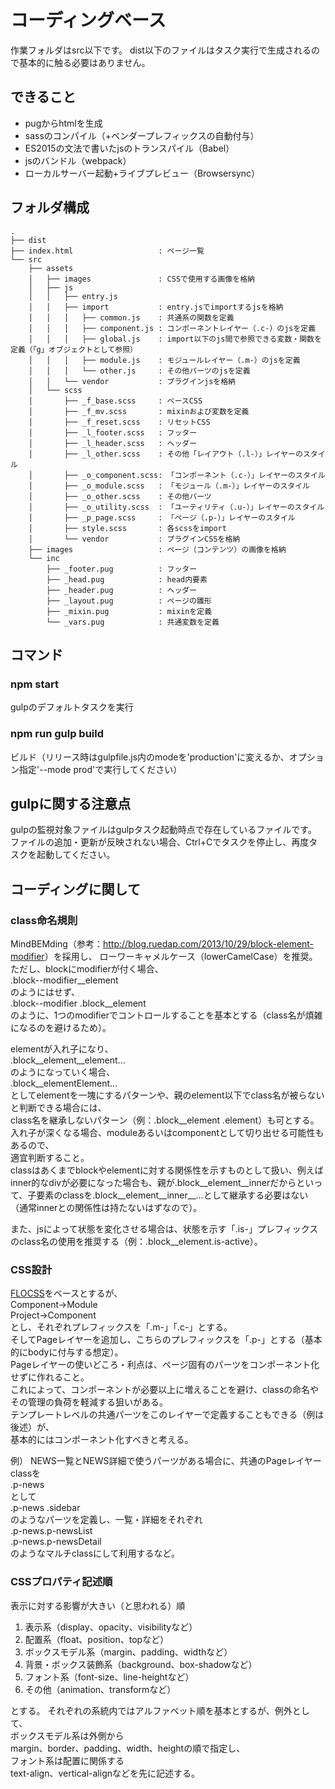 # コーディングベース
作業フォルダはsrc以下です。
dist以下のファイルはタスク実行で生成されるので基本的に触る必要はありません。

## できること
- pugからhtmlを生成
- sassのコンパイル（+ベンダープレフィックスの自動付与）
- ES2015の文法で書いたjsのトランスパイル（Babel）
- jsのバンドル（webpack）
- ローカルサーバー起動+ライブプレビュー（Browsersync）

## フォルダ構成
```
.
├── dist
├── index.html                   : ページ一覧
└── src
    ├── assets
    │   ├── images               : CSSで使用する画像を格納
    │   ├── js
    │   │   ├── entry.js
    │   │   ├── import           : entry.jsでimportするjsを格納
    │   │   │   ├── common.js    : 共通系の関数を定義
    │   │   │   ├── component.js : コンポーネントレイヤー（.c-）のjsを定義
    │   │   │   ├── global.js    : import以下のjs間で参照できる変数・関数を定義（「g」オブジェクトとして参照）
    │   │   │   ├── module.js    : モジュールレイヤー（.m-）のjsを定義
    │   │   │   └── other.js     : その他パーツのjsを定義
    │   │   └── vendor           : プラグインjsを格納
    │   └── scss
    │       ├── _f_base.scss     : ベースCSS
    │       ├── _f_mv.scss       : mixinおよび変数を定義
    │       ├── _f_reset.scss    : リセットCSS
    │       ├── _l_footer.scss   : フッター
    │       ├── _l_header.scss   : ヘッダー
    │       ├── _l_other.scss    : その他「レイアウト（.l-）」レイヤーのスタイル
    │       ├── _o_component.scss: 「コンポーネント（.c-）」レイヤーのスタイル
    │       ├── _o_module.scss   : 「モジュール（.m-）」レイヤーのスタイル
    │       ├── _o_other.scss    : その他パーツ
    │       ├── _o_utility.scss  : 「ユーティリティ（.u-）」レイヤーのスタイル
    │       ├── _p_page.scss     : 「ページ（.p-）」レイヤーのスタイル
    │       ├── style.scss       : 各scssをimport
    │       └── vendor           : プラグインCSSを格納
    ├── images                   : ページ（コンテンツ）の画像を格納
    └── inc
        ├── _footer.pug          : フッター
        ├── _head.pug            : head内要素
        ├── _header.pug          : ヘッダー
        ├── _layout.pug          : ページの雛形
        ├── _mixin.pug           : mixinを定義
        └── _vars.pug            : 共通変数を定義
```

## コマンド
### npm start
gulpのデフォルトタスクを実行

### npm run gulp build
ビルド（リリース時はgulpfile.js内のmodeを'production'に変えるか、オプション指定'--mode prod'で実行してください）

## gulpに関する注意点
gulpの監視対象ファイルはgulpタスク起動時点で存在しているファイルです。  
ファイルの追加・更新が反映されない場合、Ctrl+Cでタスクを停止し、再度タスクを起動してください。

## コーディングに関して
### class命名規則
MindBEMding（参考：<http://blog.ruedap.com/2013/10/29/block-element-modifier>）を採用し、
ローワーキャメルケース（lowerCamelCase）を推奨。  
ただし、blockにmodifierが付く場合、  
.block--modifier__element  
のようにはせず、  
.block--modifier .block__element  
のように、1つのmodifierでコントロールすることを基本とする（class名が煩雑になるのを避けるため）。  

elementが入れ子になり、  
.block__element__element...  
のようになっていく場合、  
.block__elementElement...  
としてelementを一塊にするパターンや、親のelement以下でclass名が被らないと判断できる場合には、  
class名を継承しないパターン（例：.block__element .element）も可とする。  
入れ子が深くなる場合、moduleあるいはcomponentとして切り出せる可能性もあるので、  
適宜判断すること。  
classはあくまでblockやelementに対する関係性を示すものとして扱い、例えばinner的なdivが必要になった場合も、親が.block__element__innerだからといって、子要素のclassを.block__element__inner__...として継承する必要はない（通常innerとの関係性は持たないはずなので）。

また、jsによって状態を変化させる場合は、状態を示す「.is-」プレフィックスのclass名の使用を推奨する（例：.block__element.is-active）。

### CSS設計
[FLOCSS](https://github.com/hiloki/flocss)をベースとするが、  
Component→Module  
Project→Component  
とし、それぞれプレフィックスを「.m-」「.c-」とする。  
そしてPageレイヤーを追加し、こちらのプレフィックスを「.p-」とする（基本的にbodyに付与する想定）。  
Pageレイヤーの使いどころ・利点は、ページ固有のパーツをコンポーネント化せずに作れること。  
これによって、コンポーネントが必要以上に増えることを避け、classの命名やその管理の負荷を軽減する狙いがある。  
テンプレートレベルの共通パーツをこのレイヤーで定義することもできる（例は後述）が、  
基本的にはコンポーネント化すべきと考える。

例）
NEWS一覧とNEWS詳細で使うパーツがある場合に、共通のPageレイヤーclassを  
.p-news  
として  
.p-news .sidebar  
のようなパーツを定義し、一覧・詳細をそれぞれ  
.p-news.p-newsList  
.p-news.p-newsDetail  
のようなマルチclassにして利用するなど。

### CSSプロパティ記述順
表示に対する影響が大きい（と思われる）順  
1. 表示系（display、opacity、visibilityなど）  
1. 配置系（float、position、topなど）  
1. ボックスモデル系（margin、padding、widthなど）  
1. 背景・ボックス装飾系（background、box-shadowなど）  
1. フォント系（font-size、line-heightなど）  
1. その他（animation、transformなど）  

とする。
それぞれの系統内ではアルファベット順を基本とするが、例外として、  
ボックスモデル系は外側から  
margin、border、padding、width、heightの順で指定し、  
フォント系は配置に関係する  
text-align、vertical-alignなどを先に記述する。
